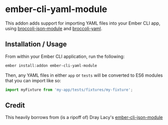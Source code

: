 # ember-cli-yaml-module

This addon adds support for importing YAML files into your Ember CLI app, using
[broccoli-json-module](https://github.com/ghempton/broccoli-json-module) and
[broccoli-yaml](https://github.com/aboveproperty/broccoli-yaml).

## Installation / Usage

From within your Ember CLI application, run the following:

```sh
ember install:addon ember-cli-yaml-module
```

Then, any YAML files in either `app` or `tests` will be converted to ES6
modules that you can import like so:

```js
import myFixture from 'my-app/tests/fixtures/my-fixture';
```

## Credit

This heavily borrows from (is a ripoff of) Dray Lacy's [ember-cli-json-module](https://github.com/IvyApp/ember-cli-json-module)

